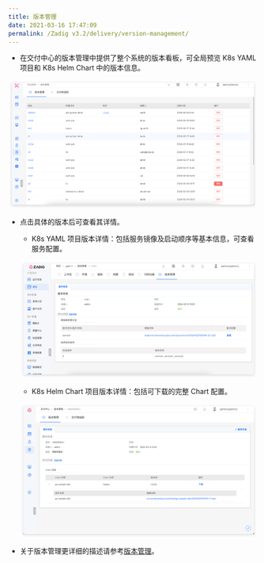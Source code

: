 ```yaml
---
title: 版本管理
date: 2021-03-16 17:47:09
permalink: /Zadig v3.2/delivery/version-management/
---
```


- 在交付中心的版本管理中提供了整个系统的版本看板，可全局预览 K8s YAML 项目和 K8s Helm Chart 中的版本信息。

![版本交付](../../../../_images/version_list_220.png '版本交付')

- 点击具体的版本后可查看其详情。

  - K8s YAML 项目版本详情：包括服务镜像及启动顺序等基本信息，可查看服务配置。

  ![版本交付](../../../../_images/k8s_version_detail_220.png '版本交付')

  - K8s Helm Chart 项目版本详情：包括可下载的完整 Chart 配置。

  ![版本交付](../../../../_images/helm_version_detail.png '版本交付')

- 关于版本管理更详细的描述请参考[版本管理](/Zadig%20v3.2/project/version/)。
